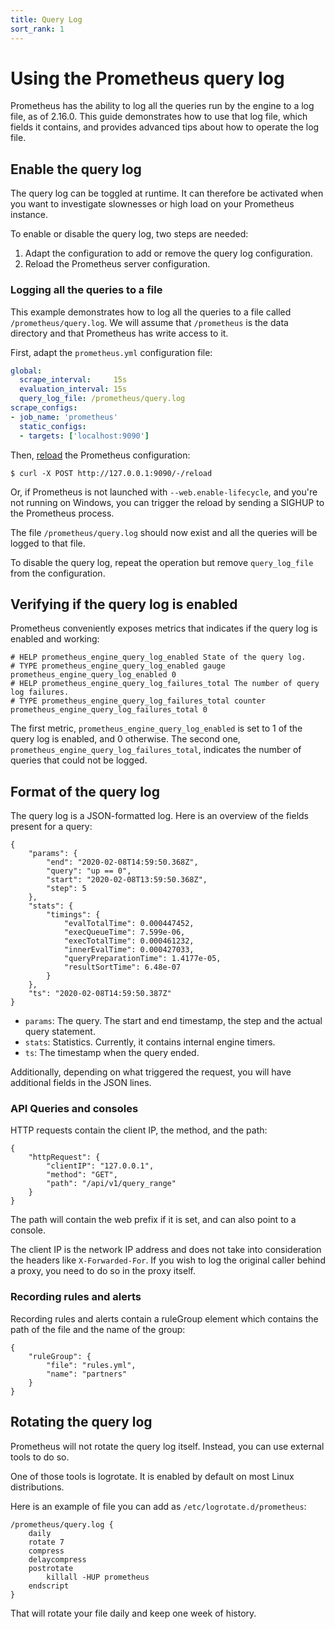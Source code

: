 ```yaml
---
title: Query Log
sort_rank: 1
---
```


# Using the Prometheus query log

Prometheus has the ability to log all the queries run by the engine to a log
file, as of 2.16.0. This guide demonstrates how to use that log file, which
fields it contains, and provides advanced tips about how to operate the log
file.

## Enable the query log

The query log can be toggled at runtime. It can therefore be activated when you
want to investigate slownesses or high load on your Prometheus instance.

To enable or disable the query log, two steps are needed:

1. Adapt the configuration to add or remove the query log configuration.
1. Reload the Prometheus server configuration.

### Logging all the queries to a file

This example demonstrates how to log all the queries to
a file called `/prometheus/query.log`. We will assume that `/prometheus` is the
data directory and that Prometheus has write access to it.

First, adapt the `prometheus.yml` configuration file:

```yaml
global:
  scrape_interval:     15s
  evaluation_interval: 15s
  query_log_file: /prometheus/query.log
scrape_configs:
- job_name: 'prometheus'
  static_configs:
  - targets: ['localhost:9090']
```

Then, [reload](../prometheus/latest/management_api/#reload) the Prometheus configuration:


```shell
$ curl -X POST http://127.0.0.1:9090/-/reload
```

Or, if Prometheus is not launched with `--web.enable-lifecycle`, and you're not
running on Windows, you can trigger the reload by sending a SIGHUP to the
Prometheus process.


The file `/prometheus/query.log` should now exist and all the queries
will be logged to that file.

To disable the query log, repeat the operation but remove `query_log_file` from
the configuration.

## Verifying if the query log is enabled

Prometheus conveniently exposes metrics that indicates if the query log is
enabled and working:

```
# HELP prometheus_engine_query_log_enabled State of the query log.
# TYPE prometheus_engine_query_log_enabled gauge
prometheus_engine_query_log_enabled 0
# HELP prometheus_engine_query_log_failures_total The number of query log failures.
# TYPE prometheus_engine_query_log_failures_total counter
prometheus_engine_query_log_failures_total 0
```

The first metric, `prometheus_engine_query_log_enabled` is set to 1 of the
query log is enabled, and 0 otherwise.
The second one, `prometheus_engine_query_log_failures_total`, indicates the
number of queries that could not be logged.

## Format of the query log

The query log is a JSON-formatted log. Here is an overview of the fields
present for a query:

```
{
    "params": {
        "end": "2020-02-08T14:59:50.368Z",
        "query": "up == 0",
        "start": "2020-02-08T13:59:50.368Z",
        "step": 5
    },
    "stats": {
        "timings": {
            "evalTotalTime": 0.000447452,
            "execQueueTime": 7.599e-06,
            "execTotalTime": 0.000461232,
            "innerEvalTime": 0.000427033,
            "queryPreparationTime": 1.4177e-05,
            "resultSortTime": 6.48e-07
        }
    },
    "ts": "2020-02-08T14:59:50.387Z"
}
```

- `params`: The query. The start and end timestamp, the step and the actual
  query statement.
- `stats`: Statistics. Currently, it contains internal engine timers.
- `ts`: The timestamp when the query ended.

Additionally, depending on what triggered the request, you will have additional
fields in the JSON lines.

### API Queries and consoles

HTTP requests contain the client IP, the method, and the path:

```
{
    "httpRequest": {
        "clientIP": "127.0.0.1",
        "method": "GET",
        "path": "/api/v1/query_range"
    }
}
```

The path will contain the web prefix if it is set, and can also point to a
console.

The client IP is the network IP address and does not take into consideration the
headers like `X-Forwarded-For`. If you wish to log the original caller behind a
proxy, you need to do so in the proxy itself.

### Recording rules and alerts

Recording rules and alerts contain a ruleGroup element which contains the path
of the file and the name of the group:

```
{
    "ruleGroup": {
        "file": "rules.yml",
        "name": "partners"
    }
}
```


## Rotating the query log

Prometheus will not rotate the query log itself. Instead, you can use external
tools to do so.

One of those tools is logrotate. It is enabled by default on most Linux
distributions.

Here is an example of file you can add as
`/etc/logrotate.d/prometheus`:

```
/prometheus/query.log {
    daily
    rotate 7
    compress
    delaycompress
    postrotate
        killall -HUP prometheus
    endscript
}
```

That will rotate your file daily and keep one week of history.
